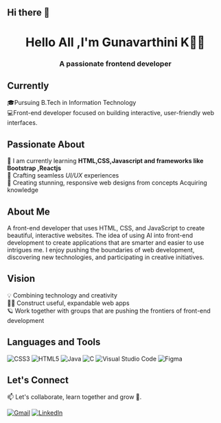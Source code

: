 ## Hi there 👋
<h1 align="center">Hello All ,I'm Gunavarthini K👩‍💻</h1>
<h3 align="center"><i></i>A passionate frontend developer<i></i></h3>

## Currently
🎓Pursuing B.Tech in Information Technology <br> 
💻Front-end developer focused on building interactive, user-friendly web interfaces.

 ## Passionate About 
 🌱  I am currently learning **HTML,CSS,Javascript and frameworks like Bootstrap ,Reactjs**<br>
 :diamond_shape_with_a_dot_inside:  Crafting seamless *UI/UX* experiences <br>
 :low_brightness: Creating stunning, responsive web designs from concepts Acquiring knowledge

## About Me 
A front-end developer that uses HTML, CSS, and JavaScript to create beautiful, interactive websites. The idea of using AI into front-end development to create applications that are smarter and easier to use intrigues me. I enjoy pushing the boundaries of web development, discovering new technologies, and participating in creative initiatives.<br>

## Vision
💡 Combining technology and creativity  
🧝‍♀️ Construct useful, expandable web apps  
🪐 Work together with groups that are pushing the frontiers of front-end development

## Languages and Tools
![CSS3](https://img.shields.io/badge/-CSS3-1572B6?style=flat&logo=css3&logoColor=white)
![HTML5](https://img.shields.io/badge/-HTML5-E34F26?style=flat&logo=html5&logoColor=white)
![Java](https://img.shields.io/badge/-Java-007396?style=flat&logo=java&logoColor=white)
![C](https://img.shields.io/badge/-C-A8B9CC?style=flat&logo=c&logoColor=white)
![Visual Studio Code](https://img.shields.io/badge/-VS%20Code-007ACC?style=flat&logo=visual-studio-code&logoColor=white)
![Figma](https://img.shields.io/badge/-Figma-F24E1E?style=flat&logo=figma&logoColor=white)

## Let's Connect
📫 Let's collaborate, learn together and grow 🚀.

[![Gmail](https://img.shields.io/badge/-Gmail-D14836?style=flat&logo=gmail&logoColor=white)](mailto:gunavarthini1902@gmail.com)
[![LinkedIn](https://img.shields.io/badge/-LinkedIn-0077B5?style=flat&logo=linkedin&logoColor=white)](https://www.linkedin.com/in/gunavarthini-k/)
</p>













<!--
**Gunavarthini1902/Gunavarthini1902** is a ✨ _special_ ✨ repository because its `README.md` (this file) appears on your GitHub profile.


